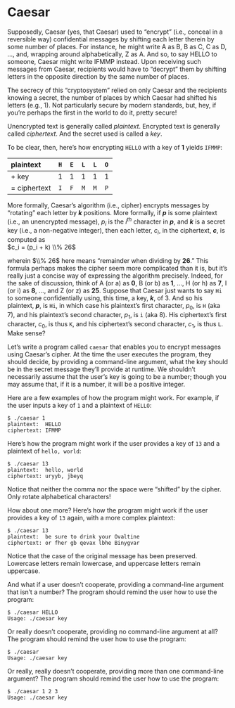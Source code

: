 # Caesar
Supposedly, Caesar (yes, that Caesar) used to “encrypt” (i.e., conceal in a reversible way) confidential messages by shifting each letter therein by some number of places. For instance, he might write A as B, B as C, C as D, …, and, wrapping around alphabetically, Z as A. And so, to say HELLO to someone, Caesar might write IFMMP instead. Upon receiving such messages from Caesar, recipients would have to “decrypt” them by shifting letters in the opposite direction by the same number of places.

The secrecy of this “cryptosystem” relied on only Caesar and the recipients knowing a secret, the number of places by which Caesar had shifted his letters (e.g., 1). Not particularly secure by modern standards, but, hey, if you’re perhaps the first in the world to do it, pretty secure!

Unencrypted text is generally called *plaintext*. Encrypted text is generally called *ciphertext*. And the secret used is called a *key*.

To be clear, then, here’s how encrypting `HELLO` with a key of **1** yields `IFMMP`:

| plaintext | `H` | `E` | `L` | `L` | `O` |
| :--- | :---: | :---: | :---: | :---: | :---: |
| + key | 1 | 1 | 1 | 1 | 1 |
| = ciphertext | `I` | `F` | `M` | `M` | `P` |

More formally, Caesar’s algorithm (i.e., cipher) encrypts messages by “rotating” each letter by ***k*** positions. More formally, if ***p*** is some plaintext (i.e., an unencrypted message), $p_i$ is the $i^{th}$ character in ***p***, and ***k*** is a secret key (i.e., a non-negative integer), then each letter, $c_i$, in the ciphertext, ***c***, is computed as  
$c_i = (p_i + k) \\% 26$

wherein $\\% 26$ here means “remainder when dividing by **26**.” This formula perhaps makes the cipher seem more complicated than it is, but it’s really just a concise way of expressing the algorithm precisely. Indeed, for the sake of discussion, think of A (or a) as **0**, B (or b) as **1**, …, H (or h) as **7**, I (or i) as **8**, …, and Z (or z) as **25**. Suppose that Caesar just wants to say `Hi` to someone confidentially using, this time, a key, ***k***, of 3. And so his plaintext, ***p***, is `Hi`, in which case his plaintext’s first character, $p_0$, is `H` (aka 7), and his plaintext’s second character, $p_1$, is `i` (aka 8). His ciphertext’s first character, $c_0$, is thus `K`, and his ciphertext’s second character, $c_1$, is thus `L`. Make sense?

Let’s write a program called `caesar` that enables you to encrypt messages using Caesar’s cipher. At the time the user executes the program, they should decide, by providing a command-line argument, what the key should be in the secret message they’ll provide at runtime. We shouldn’t necessarily assume that the user’s key is going to be a number; though you may assume that, if it is a number, it will be a positive integer.

Here are a few examples of how the program might work. For example, if the user inputs a key of `1` and a plaintext of `HELLO`:
```
$ ./caesar 1
plaintext:  HELLO
ciphertext: IFMMP
```

Here’s how the program might work if the user provides a key of `13` and a plaintext of `hello, world`:
```
$ ./caesar 13
plaintext:  hello, world
ciphertext: uryyb, jbeyq
```

Notice that neither the comma nor the space were “shifted” by the cipher. Only rotate alphabetical characters!

How about one more? Here’s how the program might work if the user provides a key of `13` again, with a more complex plaintext:
```
$ ./caesar 13
plaintext:  be sure to drink your Ovaltine
ciphertext: or fher gb qevax lbhe Binygvar
```

Notice that the case of the original message has been preserved. Lowercase letters remain lowercase, and uppercase letters remain uppercase.

And what if a user doesn’t cooperate, providing a command-line argument that isn’t a number? The program should remind the user how to use the program:
```
$ ./caesar HELLO
Usage: ./caesar key
```

Or really doesn’t cooperate, providing no command-line argument at all? The program should remind the user how to use the program:
```
$ ./caesar
Usage: ./caesar key
```

Or really, really doesn’t cooperate, providing more than one command-line argument? The program should remind the user how to use the program:
```
$ ./caesar 1 2 3
Usage: ./caesar key
```
